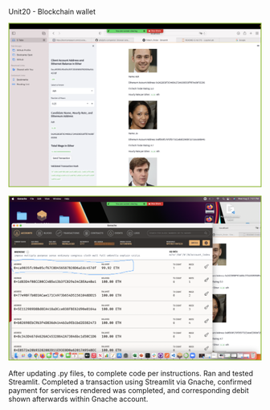 Unit20 - Blockchain wallet

![Screen Shot of Transaction.](Images/Shot1.png)

![Screen Shot of Ganache.](Images/Shot2.png)

After updating .py files, to complete code per instructions.  Ran and tested Streamlit.  Completed a transaction using Streamlit via Gnache, confirmed payment for services rendered was completed, and corresponding debit shown afterwards within Gnache account.

